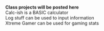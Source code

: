 **Class projects will be posted here**
<br />Calc-ish is a BASIC calculator
<br />Log stuff can be used to input information
<br />Xtreme Gamer can be used for gaming stats
